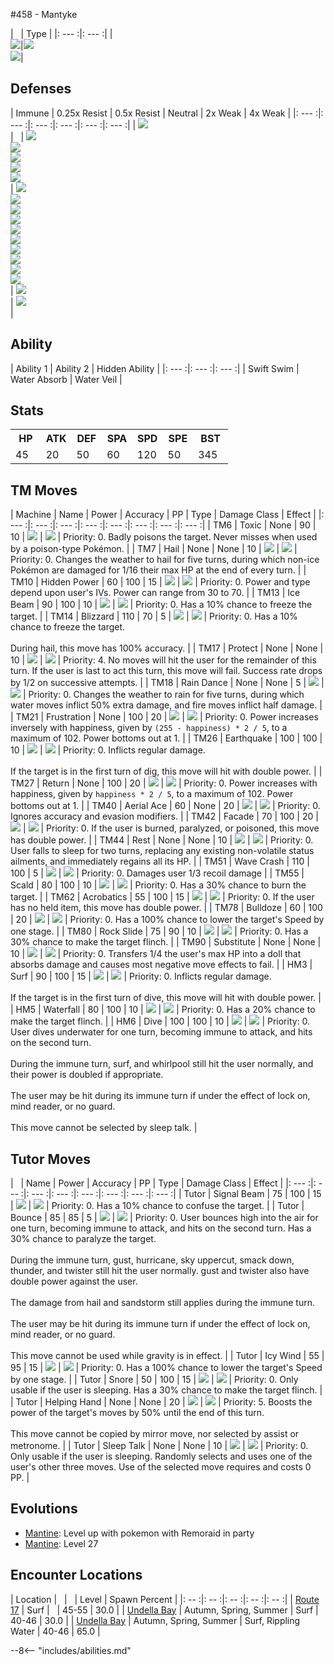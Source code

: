 #458 - Mantyke

| &nbsp; | Type |
|: --- :|: --- :|
|<br>![][458_base]|![][water]<br>![][flying]|


## Defenses

| Immune | 0.25x Resist | 0.5x Resist | Neutral | 2x Weak  | 4x Weak |
|: --- :|: --- :|: --- :|: --- :|: --- :|: --- :|
| ![][ground]<br> | &nbsp; | ![][fire]<br>![][water]<br>![][fighting]<br>![][bug]<br>![][steel]<br> | ![][normal]<br>![][grass]<br>![][ice]<br>![][poison]<br>![][flying]<br>![][psychic]<br>![][ghost]<br>![][dragon]<br>![][dark]<br>![][fairy]<br> | ![][rock]<br> | ![][electric]<br> |


## Ability
| Ability 1 | Ability 2 | Hidden Ability |
|: --- :|: --- :|: --- :|
| Swift Swim | Water Absorb | Water Veil |


## Stats
<table><tr><th style="width:14%;align:center;vertical-align: middle;">HP</th><th style="width:14%;align:center;vertical-align: middle;">ATK</th><th style="width:14%;align:center;vertical-align: middle;">DEF</th><th style="width:14%;align:center;vertical-align: middle;">SPA</th><th style="width:14%;align:center;vertical-align: middle;">SPD</th><th style="width:14%;align:center;vertical-align: middle;">SPE</th><th style="width:16%;align:center;vertical-align: middle;">BST</th></tr>
<tr><td style="width:14%;align:center;vertical-align: bottom;">45</td><td style="width:14%;align:center;vertical-align: bottom;">20</td><td style="width:14%;align:center;vertical-align: bottom;">50</td><td style="width:14%;align:center;vertical-align: bottom;">60</td><td style="width:14%;align:center;vertical-align: bottom;">120</td><td style="width:14%;align:center;vertical-align: bottom;">50</td><td style="width:16%;align:center;vertical-align: bottom;">345</td></tr></table>


## TM Moves
| Machine | Name | Power | Accuracy | PP | Type | Damage Class | Effect |
|: --- :|: --- :|: --- :|: --- :|: --- :|: --- :|: --- :|: --- :|
| TM6 | Toxic | None | 90 | 10 | ![][poison] | ![][status] | Priority: 0. Badly poisons the target.  Never misses when used by a poison-type Pokémon. |
| TM7 | Hail | None | None | 10 | ![][ice] | ![][status] | Priority: 0. Changes the weather to hail for five turns, during which non-ice Pokémon are damaged for 1/16 their max HP at the end of every turn. |
| TM10 | Hidden Power | 60 | 100 | 15 | ![][normal] | ![][special] | Priority: 0. Power and type depend upon user's IVs. Power can range from 30 to 70. |
| TM13 | Ice Beam | 90 | 100 | 10 | ![][ice] | ![][special] | Priority: 0. Has a 10% chance to freeze the target. |
| TM14 | Blizzard | 110 | 70 | 5 | ![][ice] | ![][special] | Priority: 0. Has a 10% chance to freeze the target.<br><br>During hail, this move has 100% accuracy. |
| TM17 | Protect | None | None | 10 | ![][normal] | ![][status] | Priority: 4. No moves will hit the user for the remainder of this turn. If the user is last to act this turn, this move will fail. Success rate drops by 1/2 on successive attempts. |
| TM18 | Rain Dance | None | None | 5 | ![][water] | ![][status] | Priority: 0. Changes the weather to rain for five turns, during which water moves inflict 50% extra damage, and fire moves inflict half damage. |
| TM21 | Frustration | None | 100 | 20 | ![][normal] | ![][physical] | Priority: 0. Power increases inversely with happiness, given by `(255 - happiness) * 2 / 5`, to a maximum of 102.  Power bottoms out at 1. |
| TM26 | Earthquake | 100 | 100 | 10 | ![][ground] | ![][physical] | Priority: 0. Inflicts regular damage.<br><br>If the target is in the first turn of dig, this move will hit with double power. |
| TM27 | Return | None | 100 | 20 | ![][normal] | ![][physical] | Priority: 0. Power increases with happiness, given by `happiness * 2 / 5`, to a maximum of 102.  Power bottoms out at 1. |
| TM40 | Aerial Ace | 60 | None | 20 | ![][flying] | ![][physical] | Priority: 0. Ignores accuracy and evasion modifiers. |
| TM42 | Facade | 70 | 100 | 20 | ![][normal] | ![][physical] | Priority: 0. If the user is burned, paralyzed, or poisoned, this move has double power. |
| TM44 | Rest | None | None | 10 | ![][psychic] | ![][status] | Priority: 0. User falls to sleep for two turns, replacing any existing non-volatile status ailments, and immediately regains all its HP. |
| TM51 | Wave Crash | 110 | 100 | 5 | ![][water] | ![][physical] | Priority: 0. Damages user 1/3 recoil damage |
| TM55 | Scald | 80 | 100 | 10 | ![][water] | ![][special] | Priority: 0. Has a 30% chance to burn the target. |
| TM62 | Acrobatics | 55 | 100 | 15 | ![][flying] | ![][physical] | Priority: 0. If the user has no held item, this move has double power. |
| TM78 | Bulldoze | 60 | 100 | 20 | ![][ground] | ![][physical] | Priority: 0. Has a 100% chance to lower the target's Speed by one stage. |
| TM80 | Rock Slide | 75 | 90 | 10 | ![][rock] | ![][physical] | Priority: 0. Has a 30% chance to make the target flinch. |
| TM90 | Substitute | None | None | 10 | ![][normal] | ![][status] | Priority: 0. Transfers 1/4 the user's max HP into a doll that absorbs damage and causes most negative move effects to fail. |
| HM3 | Surf | 90 | 100 | 15 | ![][water] | ![][special] | Priority: 0. Inflicts regular damage.<br><br>If the target is in the first turn of dive, this move will hit with double power. |
| HM5 | Waterfall | 80 | 100 | 10 | ![][water] | ![][physical] | Priority: 0. Has a 20% chance to make the target flinch. |
| HM6 | Dive | 100 | 100 | 10 | ![][water] | ![][physical] | Priority: 0. User dives underwater for one turn, becoming immune to attack, and hits on the second turn.<br><br>During the immune turn, surf, and whirlpool still hit the user normally, and their power is doubled if appropriate.<br><br>The user may be hit during its immune turn if under the effect of lock on, mind reader, or no guard.<br><br>This move cannot be selected by sleep talk. |


## Tutor Moves
| &nbsp; | Name | Power | Accuracy | PP | Type | Damage Class | Effect |
|: --- :|: --- :|: --- :|: --- :|: --- :|: --- :|: --- :|: --- :|
| Tutor | Signal Beam | 75 | 100 | 15 | ![][bug] | ![][special] | Priority: 0. Has a 10% chance to confuse the target. |
| Tutor | Bounce | 85 | 85 | 5 | ![][flying] | ![][physical] | Priority: 0. User bounces high into the air for one turn, becoming immune to attack, and hits on the second turn.  Has a 30% chance to paralyze the target.<br><br>During the immune turn, gust, hurricane, sky uppercut, smack down, thunder, and twister still hit the user normally.  gust and twister also have double power against the user.<br><br>The damage from hail and sandstorm still applies during the immune turn.<br><br>The user may be hit during its immune turn if under the effect of lock on, mind reader, or no guard.<br><br>This move cannot be used while gravity is in effect. |
| Tutor | Icy Wind | 55 | 95 | 15 | ![][ice] | ![][special] | Priority: 0. Has a 100% chance to lower the target's Speed by one stage. |
| Tutor | Snore | 50 | 100 | 15 | ![][normal] | ![][special] | Priority: 0. Only usable if the user is sleeping.   Has a 30% chance to make the target flinch. |
| Tutor | Helping Hand | None | None | 20 | ![][normal] | ![][status] | Priority: 5. Boosts the power of the target's moves by 50% until the end of this turn.<br><br>This move cannot be copied by mirror move, nor selected by assist or metronome. |
| Tutor | Sleep Talk | None | None | 10 | ![][normal] | ![][status] | Priority: 0. Only usable if the user is sleeping. Randomly selects and uses one of the user's other three moves. Use of the selected move requires and costs 0 PP. |


## Evolutions
- [Mantine]: Level up with pokemon with Remoraid in party
- [Mantine]: Level 27

## Encounter Locations

| Location | &nbsp; | &nbsp; | Level | Spawn Percent |
|: -- :|: -- :|: -- :|: -- :|: -- :|
| [Route 17] | Surf | &nbsp; | 45-55 | 30.0 |
| [Undella Bay] | Autumn, Spring, Summer | Surf | 40-46 | 30.0 |
| [Undella Bay] | Autumn, Spring, Summer | Surf, Rippling Water | 40-46 | 65.0 |

--8<-- "includes/abilities.md"

[types.afphoto]: ../img/type/types.afphoto
[physical]: ../img/type/physical.png
[dark]: ../img/type/dark.png
[fire]: ../img/type/fire.png
[dragon]: ../img/type/dragon.png
[electric]: ../img/type/electric.png
[fairy]: ../img/type/fairy.png
[damange_classes.afphoto]: ../img/type/damange_classes.afphoto
[rock]: ../img/type/rock.png
[ghost]: ../img/type/ghost.png
[poison]: ../img/type/poison.png
[flying]: ../img/type/flying.png
[grass]: ../img/type/grass.png
[special]: ../img/type/special.png
[status]: ../img/type/status.png
[ice]: ../img/type/ice.png
[water]: ../img/type/water.png
[ground]: ../img/type/ground.png
[normal]: ../img/type/normal.png
[psychic]: ../img/type/psychic.png
[bug]: ../img/type/bug.png
[fighting]: ../img/type/fighting.png
[steel]: ../img/type/steel.png
[458_base]: ../img/animated/458.gif

[Mantine]: ../226/
[Route 17]: ../../wildareas/Route_17/
[Undella Bay]: ../../wildareas/Undella_Bay/
